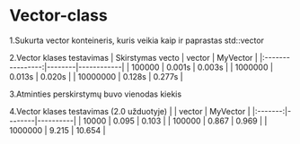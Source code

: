 # Vector-class
1.Sukurta vector konteineris, kuris veikia kaip ir paprastas std::vector

2.Vector klases testavimas
| Skirstymas vecto | vector | MyVector   |
|:----------------:|--------|------------|
| 100000           | 0.001s  | 0.003s    |
| 1000000          | 0.013s  | 0.020s    |
| 10000000         | 0.128s  | 0.277s    |

3.Atminties perskirstymų buvo vienodas kiekis

4.Vector klases testavimas (2.0 užduotyje)
|         | vector | MyVector |
|:-------:|--------|----------|
| 10000   | 0.095  | 0.103    |
| 100000  | 0.867  | 0.969    |
| 1000000 | 9.215  | 10.654   |
